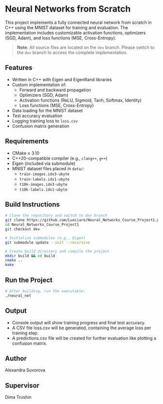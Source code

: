 # Neural Networks from Scratch

This project implements a fully connected neural network from scratch in C++ using the MNIST dataset for training and evaluation. The implementation includes customizable activation functions, optimizers (SGD, Adam), and loss functions (MSE, Cross-Entropy).

> **Note**: All source files are located on the `dev` branch. Please switch to the `dev` branch to access the complete implementation.

## Features

- Written in C++ with Eigen and EigenRand libraries
- Custom implementation of:
  - Forward and backward propagation
  - Optimizers (SGD, Adam)
  - Activation functions (ReLU, Sigmoid, Tanh, Softmax, Identity)
  - Loss functions (MSE, Cross-Entropy)
- Data loading for the MNIST dataset
- Test accuracy evaluation
- Logging training loss to `loss.csv`
- Confusion matrix generation

## Requirements

- CMake ≥ 3.10
- C++20-compatible compiler (e.g., `clang++`, `g++`)
- Eigen (included via submodule)
- MNIST dataset files placed in `data/`:
  - `train-images.idx3-ubyte`
  - `train-labels.idx1-ubyte`
  - `t10k-images.idx3-ubyte`
  - `t10k-labels.idx1-ubyte`

## Build Instructions

```bash
# Clone the repository and switch to dev branch
git clone https://github.com/Lunciare/Neural_Networks_Course_Project1.git
cd Neural_Networks_Course_Project1
git checkout dev

# Initialize submodules (e.g., Eigen)
git submodule update --init --recursive

# Create build directory and compile the project
mkdir build && cd build
cmake ..
make
```
## Run the Project

```bash
# After building, run the executable:
./neural_net
```
## Output

- Console output will show training progress and final test accuracy.
- A CSV file loss.csv will be generated, containing the average loss per training step.
- A predictions.csv file will be created for further evaluation like plotting a confusion matrix.

## Author

Alexandra Suvorova

## Supervisor

Dima Trushin
